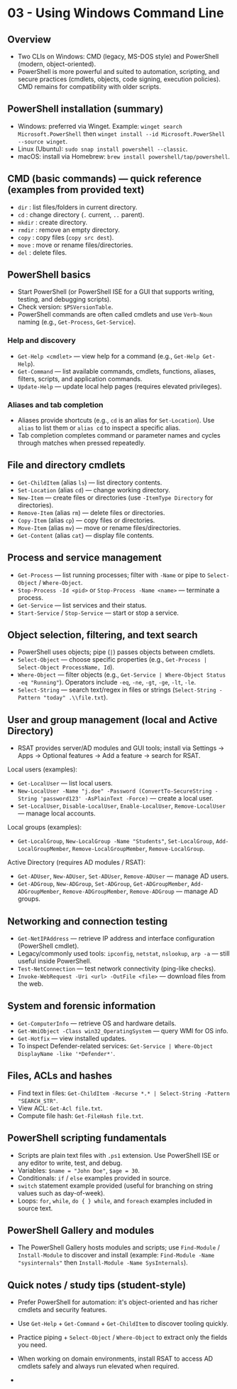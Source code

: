 # 03 - Using Windows Command Line

## Overview
- Two CLIs on Windows: CMD (legacy, MS-DOS style) and PowerShell (modern, object-oriented).
- PowerShell is more powerful and suited to automation, scripting, and secure practices (cmdlets, objects, code signing, execution policies). CMD remains for compatibility with older scripts.

## PowerShell installation (summary)
- Windows: preferred via Winget. Example: `winget search Microsoft.PowerShell` then `winget install --id Microsoft.PowerShell --source winget`.
- Linux (Ubuntu): `sudo snap install powershell --classic`.
- macOS: install via Homebrew: `brew install powershell/tap/powershell`.

## CMD (basic commands) — quick reference (examples from provided text)
- `dir` : list files/folders in current directory.
- `cd`  : change directory (`.` current, `..` parent).
- `mkdir` : create directory.
- `rmdir` : remove an empty directory.
- `copy` : copy files (`copy src dest`).
- `move` : move or rename files/directories.
- `del` : delete files.

## PowerShell basics
- Start PowerShell (or PowerShell ISE for a GUI that supports writing, testing, and debugging scripts).
- Check version: `$PSVersionTable`.
- PowerShell commands are often called cmdlets and use `Verb-Noun` naming (e.g., `Get-Process`, `Get-Service`).

### Help and discovery
- `Get-Help <cmdlet>` — view help for a command (e.g., `Get-Help Get-Help`).
- `Get-Command` — list available commands, cmdlets, functions, aliases, filters, scripts, and application commands.
- `Update-Help` — update local help pages (requires elevated privileges).

### Aliases and tab completion
- Aliases provide shortcuts (e.g., `cd` is an alias for `Set-Location`). Use `alias` to list them or `alias cd` to inspect a specific alias.
- Tab completion completes command or parameter names and cycles through matches when pressed repeatedly.

## File and directory cmdlets
- `Get-ChildItem` (alias `ls`) — list directory contents.
- `Set-Location` (alias `cd`) — change working directory.
- `New-Item` — create files or directories (use `-ItemType Directory` for directories).
- `Remove-Item` (alias `rm`) — delete files or directories.
- `Copy-Item` (alias `cp`) — copy files or directories.
- `Move-Item` (alias `mv`) — move or rename files/directories.
- `Get-Content` (alias `cat`) — display file contents.

## Process and service management
- `Get-Process` — list running processes; filter with `-Name` or pipe to `Select-Object` / `Where-Object`.
- `Stop-Process -Id <pid>` or `Stop-Process -Name <name>` — terminate a process.
- `Get-Service` — list services and their status.
- `Start-Service` / `Stop-Service` — start or stop a service.

## Object selection, filtering, and text search
- PowerShell uses objects; pipe (`|`) passes objects between cmdlets.
- `Select-Object` — choose specific properties (e.g., `Get-Process | Select-Object ProcessName, Id`).
- `Where-Object` — filter objects (e.g., `Get-Service | Where-Object Status -eq "Running"`). Operators include `-eq`, `-ne`, `-gt`, `-ge`, `-lt`, `-le`.
- `Select-String` — search text/regex in files or strings (`Select-String -Pattern "today" .\\file.txt`).

## User and group management (local and Active Directory)
- RSAT provides server/AD modules and GUI tools; install via Settings → Apps → Optional features → Add a feature → search for RSAT.

Local users (examples):
- `Get-LocalUser` — list local users.
- `New-LocalUser -Name "j.doe" -Password (ConvertTo-SecureString -String 'password123' -AsPlainText -Force)` — create a local user.
- `Set-LocalUser`, `Disable-LocalUser`, `Enable-LocalUser`, `Remove-LocalUser` — manage local accounts.

Local groups (examples):
- `Get-LocalGroup`, `New-LocalGroup -Name "Students"`, `Set-LocalGroup`, `Add-LocalGroupMember`, `Remove-LocalGroupMember`, `Remove-LocalGroup`.

Active Directory (requires AD modules / RSAT):
- `Get-ADUser`, `New-ADUser`, `Set-ADUser`, `Remove-ADUser` — manage AD users.
- `Get-ADGroup`, `New-ADGroup`, `Set-ADGroup`, `Get-ADGroupMember`, `Add-ADGroupMember`, `Remove-ADGroupMember`, `Remove-ADGroup` — manage AD groups.

## Networking and connection testing
- `Get-NetIPAddress` — retrieve IP address and interface configuration (PowerShell cmdlet).
- Legacy/commonly used tools: `ipconfig`, `netstat`, `nslookup`, `arp -a` — still useful inside PowerShell.
- `Test-NetConnection` — test network connectivity (ping-like checks).
- `Invoke-WebRequest -Uri <url> -OutFile <file>` — download files from the web.

## System and forensic information
- `Get-ComputerInfo` — retrieve OS and hardware details.
- `Get-WmiObject -Class win32_OperatingSystem` — query WMI for OS info.
- `Get-Hotfix` — view installed updates.
- To inspect Defender-related services: `Get-Service | Where-Object DisplayName -like '*Defender*'`.

## Files, ACLs and hashes
- Find text in files: `Get-ChildItem -Recurse *.* | Select-String -Pattern "SEARCH_STR"`.
- View ACL: `Get-Acl file.txt`.
- Compute file hash: `Get-FileHash file.txt`.

## PowerShell scripting fundamentals
- Scripts are plain text files with `.ps1` extension. Use PowerShell ISE or any editor to write, test, and debug.
- Variables: `$name = "John Doe"`, `$age = 30`.
- Conditionals: `if` / `else` examples provided in source.
- `switch` statement example provided (useful for branching on string values such as day-of-week).
- Loops: `for`, `while`, `do { } while`, and `foreach` examples included in source text.

## PowerShell Gallery and modules
- The PowerShell Gallery hosts modules and scripts; use `Find-Module` / `Install-Module` to discover and install (example: `Find-Module -Name "sysinternals"` then `Install-Module -Name SysInternals`).

## Quick notes / study tips (student-style)
- Prefer PowerShell for automation: it's object-oriented and has richer cmdlets and security features.
- Use `Get-Help` + `Get-Command` + `Get-ChildItem` to discover tooling quickly.
- Practice piping + `Select-Object` / `Where-Object` to extract only the fields you need.
- When working on domain environments, install RSAT to access AD cmdlets safely and always run elevated when required.

-
